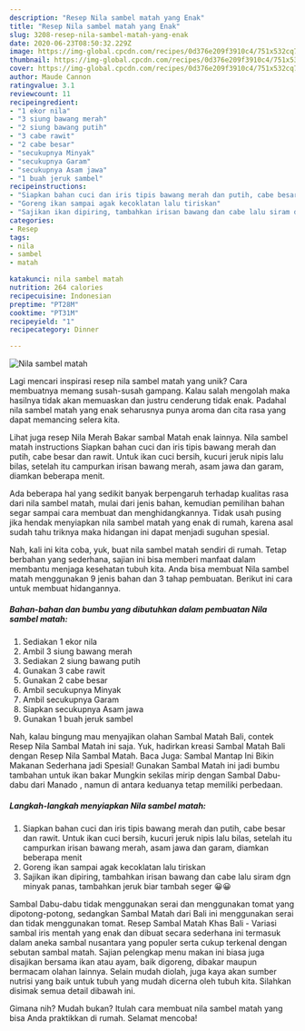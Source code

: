 ```yaml
---
description: "Resep Nila sambel matah yang Enak"
title: "Resep Nila sambel matah yang Enak"
slug: 3208-resep-nila-sambel-matah-yang-enak
date: 2020-06-23T08:50:32.229Z
image: https://img-global.cpcdn.com/recipes/0d376e209f3910c4/751x532cq70/nila-sambel-matah-foto-resep-utama.jpg
thumbnail: https://img-global.cpcdn.com/recipes/0d376e209f3910c4/751x532cq70/nila-sambel-matah-foto-resep-utama.jpg
cover: https://img-global.cpcdn.com/recipes/0d376e209f3910c4/751x532cq70/nila-sambel-matah-foto-resep-utama.jpg
author: Maude Cannon
ratingvalue: 3.1
reviewcount: 11
recipeingredient:
- "1 ekor nila"
- "3 siung bawang merah"
- "2 siung bawang putih"
- "3 cabe rawit"
- "2 cabe besar"
- "secukupnya Minyak"
- "secukupnya Garam"
- "secukupnya Asam jawa"
- "1 buah jeruk sambel"
recipeinstructions:
- "Siapkan bahan cuci dan iris tipis bawang merah dan putih, cabe besar dan rawit. Untuk ikan cuci bersih, kucuri jeruk nipis lalu bilas, setelah itu campurkan irisan bawang merah, asam jawa dan garam, diamkan beberapa menit"
- "Goreng ikan sampai agak kecoklatan lalu tiriskan"
- "Sajikan ikan dipiring, tambahkan irisan bawang dan cabe lalu siram dgn minyak panas, tambahkan jeruk biar tambah seger 😀😀"
categories:
- Resep
tags:
- nila
- sambel
- matah

katakunci: nila sambel matah 
nutrition: 264 calories
recipecuisine: Indonesian
preptime: "PT28M"
cooktime: "PT31M"
recipeyield: "1"
recipecategory: Dinner

---
```



![Nila sambel matah](https://img-global.cpcdn.com/recipes/0d376e209f3910c4/751x532cq70/nila-sambel-matah-foto-resep-utama.jpg)

Lagi mencari inspirasi resep nila sambel matah yang unik? Cara membuatnya memang susah-susah gampang. Kalau salah mengolah maka hasilnya tidak akan memuaskan dan justru cenderung tidak enak. Padahal nila sambel matah yang enak seharusnya punya aroma dan cita rasa yang dapat memancing selera kita.

Lihat juga resep Nila Merah Bakar sambal Matah enak lainnya. Nila sambel matah instructions Siapkan bahan cuci dan iris tipis bawang merah dan putih, cabe besar dan rawit. Untuk ikan cuci bersih, kucuri jeruk nipis lalu bilas, setelah itu campurkan irisan bawang merah, asam jawa dan garam, diamkan beberapa menit.

Ada beberapa hal yang sedikit banyak berpengaruh terhadap kualitas rasa dari nila sambel matah, mulai dari jenis bahan, kemudian pemilihan bahan segar sampai cara membuat dan menghidangkannya. Tidak usah pusing jika hendak menyiapkan nila sambel matah yang enak di rumah, karena asal sudah tahu triknya maka hidangan ini dapat menjadi suguhan spesial.


Nah, kali ini kita coba, yuk, buat nila sambel matah sendiri di rumah. Tetap berbahan yang sederhana, sajian ini bisa memberi manfaat dalam membantu menjaga kesehatan tubuh kita. Anda bisa membuat Nila sambel matah menggunakan 9 jenis bahan dan 3 tahap pembuatan. Berikut ini cara untuk membuat hidangannya.

<!--inarticleads1-->

##### Bahan-bahan dan bumbu yang dibutuhkan dalam pembuatan Nila sambel matah:

1. Sediakan 1 ekor nila
1. Ambil 3 siung bawang merah
1. Sediakan 2 siung bawang putih
1. Gunakan 3 cabe rawit
1. Gunakan 2 cabe besar
1. Ambil secukupnya Minyak
1. Ambil secukupnya Garam
1. Siapkan secukupnya Asam jawa
1. Gunakan 1 buah jeruk sambel


Nah, kalau bingung mau menyajikan olahan Sambal Matah Bali, contek Resep Nila Sambal Matah ini saja. Yuk, hadirkan kreasi Sambal Matah Bali dengan Resep Nila Sambal Matah. Baca Juga: Sambal Mantap Ini Bikin Makanan Sederhana jadi Spesial! Gunakan Sambal Matah ini jadi bumbu tambahan untuk ikan bakar Mungkin sekilas mirip dengan Sambal Dabu-dabu dari Manado , namun di antara keduanya tetap memiliki perbedaan. 

<!--inarticleads2-->

##### Langkah-langkah menyiapkan Nila sambel matah:

1. Siapkan bahan cuci dan iris tipis bawang merah dan putih, cabe besar dan rawit. Untuk ikan cuci bersih, kucuri jeruk nipis lalu bilas, setelah itu campurkan irisan bawang merah, asam jawa dan garam, diamkan beberapa menit
1. Goreng ikan sampai agak kecoklatan lalu tiriskan
1. Sajikan ikan dipiring, tambahkan irisan bawang dan cabe lalu siram dgn minyak panas, tambahkan jeruk biar tambah seger 😀😀


Sambal Dabu-dabu tidak menggunakan serai dan menggunakan tomat yang dipotong-potong, sedangkan Sambal Matah dari Bali ini menggunakan serai dan tidak menggunakan tomat. Resep Sambal Matah Khas Bali - Variasi sambal iris mentah yang enak dan dibuat secara sederhana ini termasuk dalam aneka sambal nusantara yang populer serta cukup terkenal dengan sebutan sambal matah. Sajian pelengkap menu makan ini biasa juga disajikan bersama ikan atau ayam, baik digoreng, dibakar maupun bermacam olahan lainnya. Selain mudah diolah, juga kaya akan sumber nutrisi yang baik untuk tubuh yang mudah dicerna oleh tubuh kita. Silahkan disimak semua detail dibawah ini. 

Gimana nih? Mudah bukan? Itulah cara membuat nila sambel matah yang bisa Anda praktikkan di rumah. Selamat mencoba!

